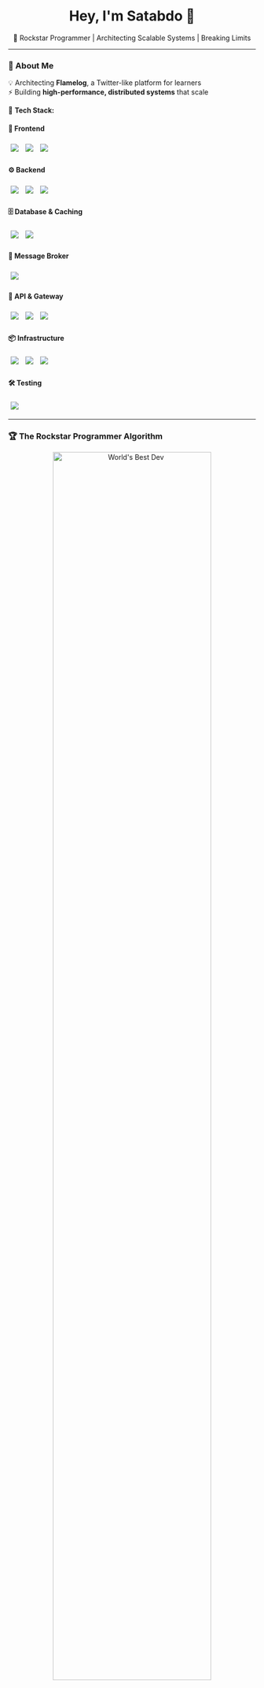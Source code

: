 <h1 align="center">Hey, I'm Satabdo 🤘</h1>

<p align="center">
  🚀 Rockstar Programmer | Architecting Scalable Systems | Breaking Limits  
</p>

---

### 🚀 About Me  
💡 Architecting **Flamelog**, a Twitter-like platform for learners  
⚡ Building **high-performance, distributed systems** that scale  

📌 **Tech Stack:**  

#### 🎨 Frontend  
<p align="left">
  <img src="https://img.shields.io/badge/-React-61DAFB?style=flat-square&logo=react&logoColor=white" style="margin: 5px;" />
  <img src="https://img.shields.io/badge/-Next.js-000000?style=flat-square&logo=next.js&logoColor=white" style="margin: 5px;" />
  <img src="https://img.shields.io/badge/-TypeScript-3178C6?style=flat-square&logo=typescript&logoColor=white" style="margin: 5px;" />
</p>

#### ⚙️ Backend  
<p align="left">
  <img src="https://img.shields.io/badge/-Node.js-339933?style=flat-square&logo=node.js&logoColor=white" style="margin: 5px;" />
  <img src="https://img.shields.io/badge/-Express.js-000000?style=flat-square&logo=express&logoColor=white" style="margin: 5px;" />
  <img src="https://img.shields.io/badge/-Prisma-2D3748?style=flat-square&logo=prisma&logoColor=white" style="margin: 5px;" />
</p>

#### 🗄️ Database & Caching  
<p align="left">
  <img src="https://img.shields.io/badge/-PostgreSQL-336791?style=flat-square&logo=postgresql&logoColor=white" style="margin: 5px;" />
  <img src="https://img.shields.io/badge/-Redis-DC382D?style=flat-square&logo=redis&logoColor=white" style="margin: 5px;" />
</p>

#### 🔄 Message Broker  
<p align="left">
  <img src="https://img.shields.io/badge/-Kafka-231F20?style=flat-square&logo=apache-kafka&logoColor=white" style="margin: 5px;" />
</p>

#### 📡 API & Gateway  
<p align="left">
  <img src="https://img.shields.io/badge/-GraphQL-E10098?style=flat-square&logo=graphql&logoColor=white" style="margin: 5px;" />
  <img src="https://img.shields.io/badge/-REST-FF6C37?style=flat-square&logo=rest&logoColor=white" style="margin: 5px;" />
  <img src="https://img.shields.io/badge/-Spring%20Cloud%20Gateway-6DB33F?style=flat-square&logo=spring&logoColor=white" style="margin: 5px;" />
</p>

#### 📦 Infrastructure  
<p align="left">
  <img src="https://img.shields.io/badge/-Docker-2496ED?style=flat-square&logo=docker&logoColor=white" style="margin: 5px;" />
  <img src="https://img.shields.io/badge/-Kubernetes-326CE5?style=flat-square&logo=kubernetes&logoColor=white" style="margin: 5px;" />
  <img src="https://img.shields.io/badge/-AWS-232F3E?style=flat-square&logo=amazon-aws&logoColor=white" style="margin: 5px;" />
</p>

#### 🛠️ Testing  
<p align="left">
  <img src="https://img.shields.io/badge/-Jest-C21325?style=flat-square&logo=jest&logoColor=white" style="margin: 5px;" />
</p>

---

### 🏆 The Rockstar Programmer Algorithm  
<p align="center">
  <img src="https://raw.githubusercontent.com/your-github-username/your-repo/main/path-to-image.png" alt="World's Best Dev" width="80%">
</p>

---

### 🌐 Connect with Me:  
<p>
  <a href="https://linktr.ee/SatabdoM">
    <img src="https://img.shields.io/badge/-LinkedIn-0077B5?style=for-the-badge&logo=linkedin&logoColor=white" style="margin: 5px;" />
  </a>
  <a href="https://github.com/">
    <img src="https://img.shields.io/badge/-GitHub-181717?style=for-the-badge&logo=github&logoColor=white" style="margin: 5px;" />
  </a>
</p>

---

💀 **"Code. Ship. Scale. Repeat."** 🚀
